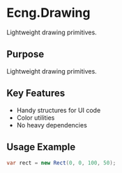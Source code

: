 # Ecng.Drawing

Lightweight drawing primitives.

## Purpose

Lightweight drawing primitives.

## Key Features

- Handy structures for UI code
- Color utilities
- No heavy dependencies

## Usage Example

```csharp
var rect = new Rect(0, 0, 100, 50);
```
